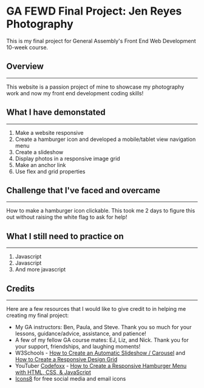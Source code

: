 # GA FEWD Final Project: Jen Reyes Photography


This is my final project for General Assembly's Front End Web Development 10-week course.


## Overview
---
This website is a passion project of mine to showcase my photography work and now my front end development coding skills!


## What I have demonstated
---
1. Make a website responsive
2. Create a hamburger icon and developed a mobile/tablet view navigation menu
3. Create a slideshow
4. Display photos in a responsive image grid
5. Make an anchor link
6. Use flex and grid properties

## Challenge that I've faced and overcame
---
How to make a hamburger icon clickable.  This took me 2 days to figure this out without raising the white flag to ask for help!

## What I still need to practice on
---
1. Javascript
2. Javascript
3. And more javascript

## Credits
---
Here are a few resources that I would like to give credit to in helping me creating my final project:

* My GA instructors: Ben, Paula, and Steve. Thank you so much for your lessons, guidance/advice, assistance, and patience!
* A few of my fellow GA course mates: EJ, Liz, and Nick.  Thank you for your support, friendships, and laughing moments!
* W3Schools - [How to Create an Automatic Slideshow / Carousel](https://www.w3schools.com/howto/howto_js_slideshow.asp) and [How to Create a Responsive Design Grid](https://www.w3schools.com/howto/howto_css_image_grid_responsive.asp)
* YouTuber [Codefoxx](https://www.youtube.com/c/codefoxx) - [How to Create a Responsive Hamburger Menu with HTML, CSS, & JavaScript](https://www.youtube.com/watch?v=flItyHiDm7E)
* [Icons8](https://icons8.com/) for free social media and email icons


